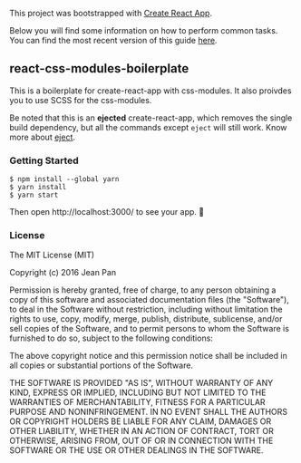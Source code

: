 This project was bootstrapped with [Create React App](https://github.com/facebookincubator/create-react-app).

Below you will find some information on how to perform common tasks.<br>
You can find the most recent version of this guide [here](https://github.com/facebookincubator/create-react-app/blob/master/packages/react-scripts/template/README.md).

## react-css-modules-boilerplate

This is a boilerplate for create-react-app with css-modules. It also proivdes you to use SCSS for the css-modules. 

Be noted that this is an __ejected__ create-react-app, which removes the single build dependency, but all the commands except `eject` will still work. Know more about [eject](https://github.com/facebookincubator/create-react-app#converting-to-a-custom-setup).

### Getting Started
```
$ npm install --global yarn
$ yarn install
$ yarn start
```

Then open http://localhost:3000/ to see your app. :eyes: 

### License

The MIT License (MIT)

Copyright (c) 2016 Jean Pan

Permission is hereby granted, free of charge, to any person obtaining a copy of this software and associated documentation files (the "Software"), to deal in the Software without restriction, including without limitation the rights to use, copy, modify, merge, publish, distribute, sublicense, and/or sell copies of the Software, and to permit persons to whom the Software is furnished to do so, subject to the following conditions:

The above copyright notice and this permission notice shall be included in all copies or substantial portions of the Software.

THE SOFTWARE IS PROVIDED "AS IS", WITHOUT WARRANTY OF ANY KIND, EXPRESS OR IMPLIED, INCLUDING BUT NOT LIMITED TO THE WARRANTIES OF MERCHANTABILITY, FITNESS FOR A PARTICULAR PURPOSE AND NONINFRINGEMENT. IN NO EVENT SHALL THE AUTHORS OR COPYRIGHT HOLDERS BE LIABLE FOR ANY CLAIM, DAMAGES OR OTHER LIABILITY, WHETHER IN AN ACTION OF CONTRACT, TORT OR OTHERWISE, ARISING FROM, OUT OF OR IN CONNECTION WITH THE SOFTWARE OR THE USE OR OTHER DEALINGS IN THE SOFTWARE.
